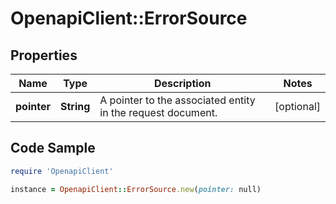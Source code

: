 # OpenapiClient::ErrorSource

## Properties

Name | Type | Description | Notes
------------ | ------------- | ------------- | -------------
**pointer** | **String** | A pointer to the associated entity in the request document. | [optional] 

## Code Sample

```ruby
require 'OpenapiClient'

instance = OpenapiClient::ErrorSource.new(pointer: null)
```


